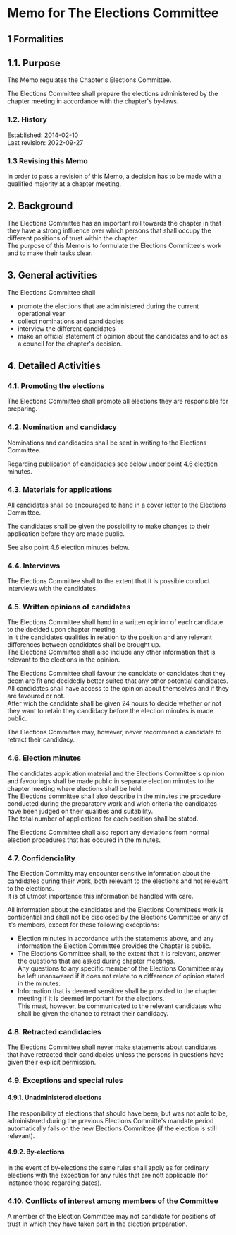 # Memo for The Elections Committee

## 1 Formalities

## 1.1. Purpose

Ths Memo regulates the Chapter's Elections Committee.

The Elections Committee shall prepare the elections administered by the chapter meeting in accordance with the chapter's by-laws.

### 1.2. History

Established: 2014-02-10  
Last revision: 2022-09-27

### 1.3 Revising this Memo

In order to pass a revision of this Memo, a decision has to be made with a qualified majority at a chapter meeting.

## 2. Background

The Elections Committee has an important roll towards the chapter in that they have a strong influence over which persons that shall occupy the different positions of trust within the chapter.  
The purpose of this Memo is to formulate the Elections Committee's work and to make their tasks clear.

## 3. General activities

The Elections Committee shall

- promote the elections that are administered during the current operational year  
- collect nominations and candidacies  
- interview the different candidates  
- make an official statement of opinion about the candidates and to act as a council for the chapter's decision.

## 4. Detailed Activities

### 4.1. Promoting the elections

The Elections Committee shall promote all elections they are responsible for preparing.

### 4.2. Nomination and candidacy

Nominations and candidacies shall be sent in writing to the Elections Committee.

Regarding publication of candidacies see below under point 4.6 election minutes.

### 4.3. Materials for applications

All candidates shall be encouraged to hand in a cover letter to the Elections Committee.

The candidates shall be given the possibility to make changes to their application before they are made public.

See also point 4.6 election minutes below.

### 4.4. Interviews

The Elections Committee shall to the extent that it is possible conduct interviews with the candidates.

### 4.5. Written opinions of candidates

The Elections Committee shall hand in a written opinion of each candidate to the decided upon chapter meeting.  
In it the candidates qualities in relation to the position and any relevant differences between candidates shall be brought up.  
The Elections Committee shall also include any other information that is relevant to the elections in the opinion.  

The Elections Committee shall favour the candidate or candidates that they deem are fit and decidedly better suited that any other potential candidates.  
All candidates shall have access to the opinion about themselves and if they are favoured or not.  
After wich the candidate shall be given 24 hours to decide whether or not they want to retain they candidacy before the election minutes is made public.

The Elections Committee may, however, never recommend a candidate to retract their candidacy.

### 4.6. Election minutes

The candidates application material and the Elections Committee's opinion and favourings shall be made public in separate election minutes to the chapter meeting where elections shall be held.  
The Elections committee shall also describe in the minutes the procedure conducted during the preparatory work and wich criteria the candidates have been judged on their qualities and suitability.  
The total number of applications for each position shall be stated.

The Elections Committee shall also report any deviations from normal election procedures that has occured in the minutes.

### 4.7. Confidenciality

The Election Committy may encounter sensitive information about the candidates during their work, both relevant to the elections and not relevant to the elections.  
It is of utmost importance this information be handled with care.

All information about the candidates and the Elections Committees work is confidential and shall not be disclosed by the Elections Committee or any of it's members, except for these following exceptions:

- Election minutes in accordance with the statements above, and any information the Election Committee provides the Chapter is public.  
- The Elections Committee shall, to the extent that it is relevant, answer the questions that are asked during chapter meetings.  
  Any questions to any specific member of the Elections Committee may be left unanswered if it does not relate to a difference of opinion stated in the minutes.  
- Information that is deemed sensitive shall be provided to the chapter meeting if it is deemed important for the elections.  
  This must, however, be communicated to the relevant candidates who shall be given the chance to retract their candidacy.

### 4.8. Retracted candidacies

The Elections Committee shall never make statements about candidates that have retracted their candidacies unless the persons in questions have given their explicit permission.

### 4.9. Exceptions and special rules

#### 4.9.1. Unadministered elections

The responibility of elections that should have been, but was not able to be, administered during the previous Elections Committe's mandate period automatically falls on the new Elections Committee (if the election is still relevant).

#### 4.9.2. By-elections

In the event of by-elections the same rules shall apply as for ordinary elections with the exception for any rules that are nott applicable (for instance those regarding dates).

### 4.10. Conflicts of interest among members of the Committee

A member of the Election Committee may not candidate for positions of trust in which they have taken part in the election preparation.
